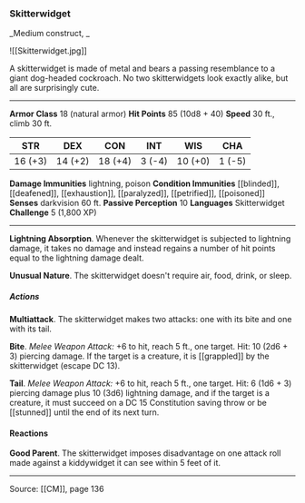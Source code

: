 ### Skitterwidget
_Medium construct, _

![[Skitterwidget.jpg]]

A skitterwidget is made of metal and bears a passing resemblance to a giant dog-headed cockroach. No two skitterwidgets look exactly alike, but all are surprisingly cute.




---

**Armor Class** 18 (natural armor)
**Hit Points** 85 (10d8 + 40)
**Speed** 30 ft., climb 30 ft.

| STR     | DEX     | CON     | INT     | WIS     | CHA     |
|---------|---------|---------|---------|---------|---------|
| 16 (+3) | 14 (+2) | 18 (+4) | 3 (-4) | 10 (+0) | 1 (-5) |

**Damage Immunities** lightning, poison
**Condition Immunities** [[blinded]], [[deafened]], [[exhaustion]], [[paralyzed]], [[petrified]], [[poisoned]]
**Senses** darkvision 60 ft.
**Passive Perception** 10
**Languages** Skitterwidget
**Challenge** 5 (1,800 XP)

---

**Lightning Absorption**. Whenever the skitterwidget is subjected to lightning damage, it takes no damage and instead regains a number of hit points equal to the lightning damage dealt.

**Unusual Nature**. The skitterwidget doesn't require air, food, drink, or sleep.

##### Actions
**Multiattack**. The skitterwidget makes two attacks: one with its bite and one with its tail.

**Bite**. _Melee Weapon Attack:_ +6 to hit, reach 5 ft., one target. Hit: 10 (2d6 + 3) piercing damage. If the target is a creature, it is [[grappled]] by the skitterwidget (escape DC 13).

**Tail**. _Melee Weapon Attack:_ +6 to hit, reach 5 ft., one target. Hit: 6 (1d6 + 3) piercing damage plus 10 (3d6) lightning damage, and if the target is a creature, it must succeed on a DC 15 Constitution saving throw or be [[stunned]] until the end of its next turn.

#### Reactions
**Good Parent**. The skitterwidget imposes disadvantage on one attack roll made against a kiddywidget it can see within 5 feet of it.


---

Source: [[CM]], page 136